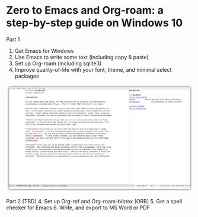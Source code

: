 # Zero to Emacs and Org-roam: a step-by-step guide on Windows 10

Part 1
1. Get Emacs for Windows
2. Use Emacs to write some text (including copy & paste)
3. Set up Org-roam (including sqlite3)
4. Improve quality-of-life with your font, theme, and minimal select packages 

![What your Emacs will look like at the end of Part 1](images/2020-06-16_21-32-39.png)

Part 2 (TBD)
4. Set up Org-ref and Org-roam-bibtex (ORB)
5. Get a spell checker for Emacs
6. Write, and export to MS Word or PDF